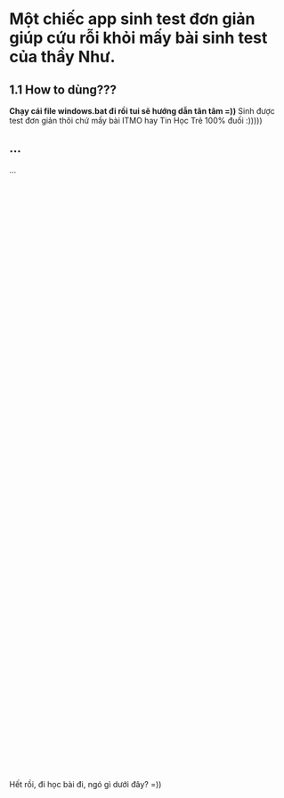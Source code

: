 # Một chiếc app sinh test đơn giản giúp cứu rỗi khỏi mấy bài sinh test của thầy Như.
## 1.1 How to dùng???
**Chạy cái file windows.bat đi rồi tui sẽ hướng dẫn tân tâm =))**
Sinh được test đơn giản thôi chứ mấy bài ITMO hay Tin Học Trẻ 100% đuối :)))))
## ...
...
\
\
\
\
\
\
\
\
\
\
\
\
\
\
\
\
\
\
\
\
\
\
\
\
\
\
\
\
\
\
\
\
\
\
\
\
\
\
\
\
\
\
\
\
\
\
\
\
\
\
\
\
\
\
\
\
\
\
\
\
\
\
\
\
\
Hết rồi, đi học bài đi, ngó gì dưới đây? =))
